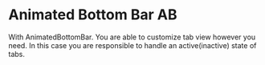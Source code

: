 # Animated Bottom Bar AB
  With AnimatedBottomBar. You are able to customize tab view however you need. In this case you are responsible to handle an active(inactive) state of tabs.
